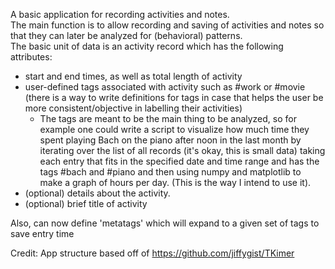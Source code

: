 A basic application for recording activities and notes.  
The main function is to allow recording and saving of
activities and notes so that they can later 
be analyzed for (behavioral) patterns.  
The basic unit of data is an activity record which has the following attributes:
* start and end times, as well as total length of activity
* user-defined tags associated with activity such as #work or #movie (there is a way to write definitions for tags in case that helps the user be more consistent/objective in labelling their activities)
    * The tags are meant to be the main thing to be analyzed, 
    so for example one could write a script to visualize how much time they 
    spent playing Bach on the piano after noon in the last month by iterating over the list of all records 
    (it's okay, this is small data) taking each entry that fits in the specified date and time range
    and has the tags #bach and #piano and then using numpy and matplotlib to make a graph of hours per day.
    (This is the way I intend to use it).
* (optional) details about the activity.
* (optional) brief title of activity

Also, can now define 'metatags' which will expand to a given set of tags to save entry time

Credit: App structure based off of https://github.com/jiffygist/TKimer
